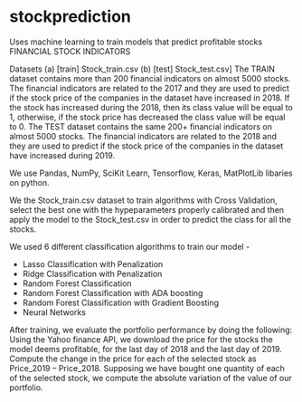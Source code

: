# stockprediction
Uses machine learning to train models that predict profitable stocks 
FINANCIAL STOCK INDICATORS

Datasets
(a) [train] Stock_train.csv
(b) [test] Stock_test.csv]
The TRAIN dataset contains more than 200 financial indicators on almost 5000
stocks. The financial indicators are related to the 2017 and they are used to predict if the stock price of the companies in the dataset have increased in 2018. If the
stock has increased during the 2018, then its class value will be equal to 1, otherwise,
if the stock price has decreased the class value will be equal to 0.
The TEST dataset contains the same 200+ financial indicators on almost 5000 stocks.
The financial indicators are related to the 2018 and they are used to predict if the
stock price of the companies in the dataset have increased during 2019. 

We use Pandas, NumPy, SciKit Learn, Tensorflow, Keras, MatPlotLib libaries on python. 

We the Stock_train.csv dataset to train algorithms with Cross Validation, select the best one with the hypeparameters properly calibrated and then apply the model to the Stock_test.csv in order to predict the class for all the stocks.

We used 6 different classification algorithms to train our model - 
  - Lasso Classification with Penalization
  - Ridge Classification with Penalization
  - Random Forest Classification 
  - Random Forest Classification with ADA boosting
  - Random Forest Classification with Gradient Boosting
  - Neural Networks
  
After training, we evaluate the portfolio performance by doing the following:
Using the Yahoo finance API, we download the price for the stocks the model deems profitable, for the last day of 2018 and the last day of 2019.
Compute the change in the price for each of the selected stock as Price_2019 – Price_2018.
Supposing we have bought one quantity of each of the selected stock, we compute the absolute variation of the value of our portfolio.
